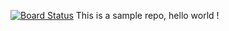 [![Board Status](https://dev.azure.com/eclnz/9551d4b6-c8a0-4372-bc93-0aab845ba7bb/f8ee48a9-7d8a-4ca2-b65c-9874d6b5f447/_apis/work/boardbadge/630d0ec1-3f19-442c-83f9-e278f695ec29)](https://dev.azure.com/eclnz/9551d4b6-c8a0-4372-bc93-0aab845ba7bb/_boards/board/t/f8ee48a9-7d8a-4ca2-b65c-9874d6b5f447/Microsoft.RequirementCategory)
This is a sample repo, hello world !